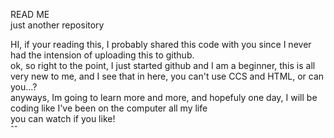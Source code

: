 READ ME<br>
just another repository
<p>HI, if your reading this, I probably shared this code with you since I never had the intension of uploading this to github.<br>ok, so right to the point, I just started github and I am a beginner, this is all very new to me, and I see that in here, you can't use CCS and HTML, or can you...?<br>
anyways, Im going to learn more and more, and hopefuly one day, I will be coding like I've been on the computer all my life<br>you can watch if you like!<br>ˆˆ</p>
